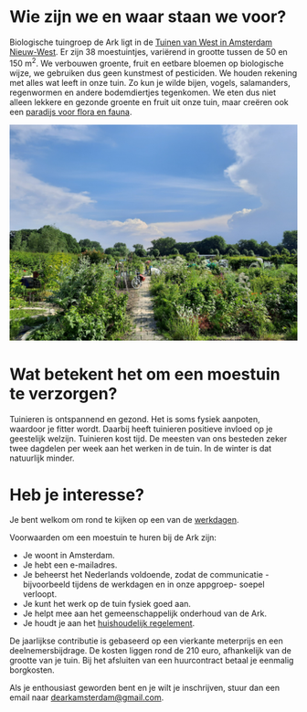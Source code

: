 # Wie zijn we en waar staan we voor?

Biologische tuingroep de Ark ligt in de
[Tuinen van West in Amsterdam Nieuw-West](https://www.google.com/maps/place/Nico+Broekhuysenweg+7,+1067+HT+Amsterdam).
Er zijn 38
moestuintjes, variërend in grootte tussen de 50 en 150 m<sup>2</sup>. We verbouwen groente, fruit en eetbare
bloemen op biologische wijze, we gebruiken dus geen kunstmest of pesticiden. We houden rekening
met alles wat leeft in onze tuin. Zo kun je wilde bijen, vogels, salamanders, regenwormen en andere
bodemdiertjes tegenkomen. We eten dus niet alleen lekkere en gezonde groente en fruit uit onze
tuin, maar creëren ook een [paradijs voor flora en fauna](fotos).

![overichtsfoto van de tuinen](assets/images/overzicht.jpg "de tuinen")

# Wat betekent het om een moestuin te verzorgen?

Tuinieren is ontspannend en gezond. Het is soms fysiek aanpoten, waardoor je fitter wordt. Daarbij
heeft tuinieren positieve invloed op je geestelijk welzijn.
Tuinieren kost tijd. De meesten van ons besteden zeker twee dagdelen per week aan het werken in
de tuin. In de winter is dat natuurlijk minder.

# Heb je interesse?

Je bent welkom om rond te kijken op een van de [werkdagen](werkdagen).

Voorwaarden om een moestuin te huren bij de Ark zijn:
- Je woont in Amsterdam.
- Je hebt een e-mailadres.
- Je beheerst het Nederlands voldoende, zodat de communicatie -bijvoorbeeld tijdens de
werkdagen en in onze appgroep- soepel verloopt.
- Je kunt het werk op de tuin fysiek goed aan.
- Je helpt mee aan het gemeenschappelijk onderhoud van de Ark.
- Je houdt je aan het [huishoudelijk regelement](huishoudelijk_regelement).

De jaarlijkse contributie is gebaseerd op een vierkante meterprijs en een deelnemersbijdrage. De
kosten liggen rond de 210 euro, afhankelijk van de grootte van je tuin. Bij het afsluiten van een
huurcontract betaal je eenmalig borgkosten.

Als je enthousiast geworden bent en je wilt je inschrijven, stuur dan een email naar
[dearkamsterdam@gmail.com](mailto:dearkamsterdam@gmail.com).
